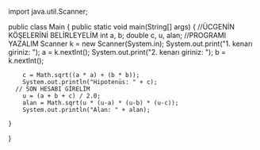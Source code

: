 import java.util.Scanner;

public class Main {
    public static void main(String[] args) {
      //ÜCGENİN KÖŞELERİNİ BELİRLEYELİM
        int a, b;
        double c, u, alan;
      //PROGRAMI YAZALIM
        Scanner k = new Scanner(System.in);
        System.out.print("1. kenarı giriniz: ");
        a = k.nextInt();
        System.out.print("2. kenarı giriniz: ");
        b = k.nextInt();

        c = Math.sqrt((a * a) + (b * b));
        System.out.println("Hipotenüs: " + c);
      // SON HESABI GİRELİM
        u = (a + b + c) / 2.0;
        alan = Math.sqrt(u * (u-a) * (u-b) * (u-c));
        System.out.println("Alan: " + alan);

    }
}
